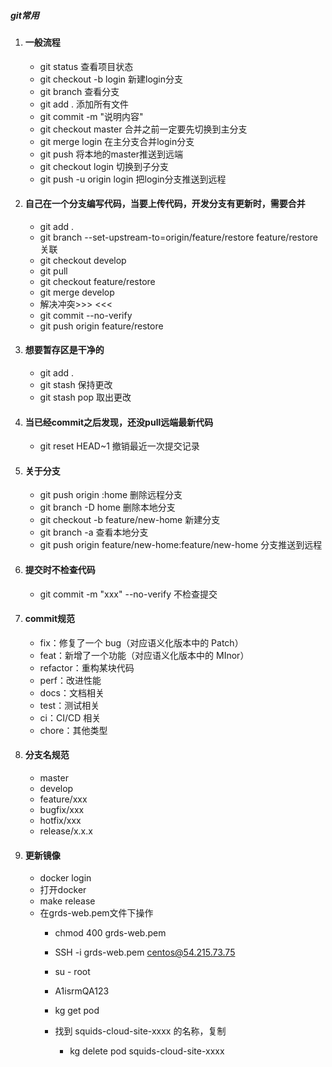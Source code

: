 ##### git常用

1. #### 一般流程

   - git status  查看项目状态
   - git checkout -b login   新建login分支
   - git branch  查看分支
   - git add .   添加所有文件
   - git commit -m "说明内容"
   - git checkout master 合并之前一定要先切换到主分支
   - git merge login 在主分支合并login分支
   - git push 将本地的master推送到远端
   - git checkout login  切换到子分支
   - git push -u origin  login 把login分支推送到远程

   

2. #### 自己在一个分支编写代码，当要上传代码，开发分支有更新时，需要合并

   - git add .
   - git branch --set-upstream-to=origin/feature/restore feature/restore  关联
   - git checkout develop
   - git pull
   - git checkout feature/restore
   - git merge develop
   - 解决冲突>>> <<<
   - git commit --no-verify
   - git push origin feature/restore

3. #### 想要暂存区是干净的

   - git add .
   - git stash  保持更改
   - git stash pop 取出更改

4. #### 当已经commit之后发现，还没pull远端最新代码

   - git reset HEAD~1 撤销最近一次提交记录

5. #### 关于分支

   - git push origin :home 删除远程分支
   - git branch -D home 删除本地分支
   - git checkout -b feature/new-home  新建分支
   - git branch -a  查看本地分支
   - git push origin feature/new-home:feature/new-home 分支推送到远程

6. #### 提交时不检查代码

   - git commit -m "xxx" --no-verify  不检查提交

7. #### commit规范

   - fix：修复了一个 bug（对应语义化版本中的 Patch）
   - feat：新增了一个功能（对应语义化版本中的 MInor）
   - refactor：重构某块代码
   - perf：改进性能
   - docs：文档相关
   - test：测试相关
   - ci：CI/CD 相关
   - chore：其他类型

8. #### 分支名规范

   - master
   - develop
   - feature/xxx
   - bugfix/xxx
   - hotfix/xxx
   - release/x.x.x

9. #### 更新镜像

   - docker login
   - 打开docker
   - make release
   - 在grds-web.pem文件下操作
     - chmod 400 grds-web.pem
     - SSH -i grds-web.pem centos@54.215.73.75
     - su - root

     - A1isrmQA123
     - kg get pod
     - 找到 squids-cloud-site-xxxx 的名称，复制
       - kg delete pod squids-cloud-site-xxxx